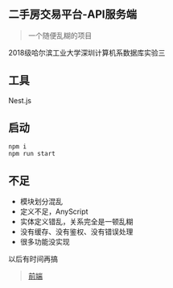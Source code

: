 ## 二手房交易平台-API服务端

> 一个随便乱糊的项目

2018级哈尔滨工业大学深圳计算机系数据库实验三

## 工具
Nest.js

## 启动
```shell
npm i
npm run start
```

## 不足
+ 模块划分混乱
+ 定义不足，AnyScript
+ 实体定义错乱，关系完全是一顿乱糊
+ 没有缓存、没有鉴权、没有错误处理
+ 很多功能没实现

以后有时间再搞


> [前端](https://github.com/LRCong/secondhand_house_platform)